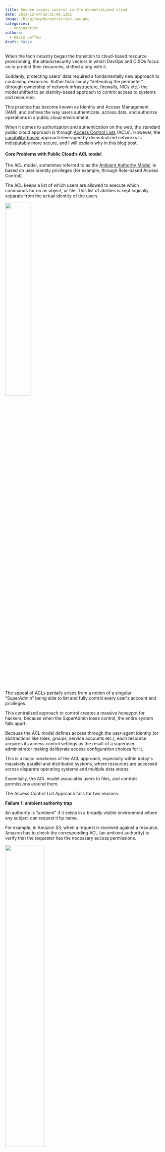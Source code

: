 ```yaml
---
title: Secure access control in the decentralized cloud
date: 2019-12-04T20:51:40.120Z
image: /blog/img/decentralized-iam.png
categories:
  - engineering
authors:
  - Kevin Leffew
draft: false
---
```

When the tech industry began the transition to cloud-based resource provisioning, the attack/security vectors in which DevOps and CISOs focus on to protect their resources, shifted along with it. 

Suddenly, protecting users’ data required a fundamentally new approach to containing resources. Rather than simply “defending the perimeter” (through ownership of network infrastructure, firewalls, NICs etc.) the model shifted to an identity-based approach to control access to systems and resources.

This practice has become known as Identity and Access Management (IAM), and defines the way users authenticate, access data, and authorize operations in a public cloud environment.

When it comes to authorization and authentication on the web, the standard public cloud approach is through [Access Control Lists](https://en.wikipedia.org/wiki/Access-control_list) (ACLs). However, the [capability-based](https://en.wikipedia.org/wiki/Capability-based_security) approach leveraged by decentralized networks is indisputably more secure, and I will explain why in this blog post.

#### Core Problems with Public Cloud’s ACL model

The ACL model, sometimes referred to as the [Ambient Authority Model](https://wikivisually.com/wiki/Ambient_authority), is based on user identity privileges (for example, through Role-based Access Control). 

The ACL keeps a list of which users are allowed to execute which commands for on an object, or file. This list of abilities is kept logically separate from the actual identity of the users.

<img src="/blog/img/centralized-acl.png" width="40%"/>

The appeal of ACLs partially arises from a notion of a singular “SuperAdmin” being able to list and fully control every user's account and privileges. 

This centralized approach to control creates a massive honeypot for hackers, because when the SuperAdmin loses control, the entire system falls apart.

Because the ACL model defines access through the user-agent identity (or abstractions like roles, groups, service accounts etc.), each resource acquires its access control settings as the result of a superuser administrator making deliberate access configuration choices for it.

This is a major weakness of the ACL approach, especially within today's massively parallel and distributed systems, where resources are accessed across disparate operating systems and multiple data stores.

Essentially, the ACL model associates users to files, and controls permissions around them.

The Access Control List Approach fails for two reasons:

**Failure 1: ambient authority trap**

An authority is "ambient" if it exists in a broadly visible environment where any subject can request it by name. 

For example, in Amazon S3, when a request is received against a resource, Amazon has to check the corresponding ACL (an ambient authority) to verify that the requester has the necessary access permissions. 

<img src="/blog/img/access-control-list.png" width="50%"/>

This is an unnecessary extra hop in the authentication process that leads to ambient authority. In this scenario the designation of the authority (the user) is separated from the authority itself (the access control list), violating the [Principle of Least Authority (POLA)](https://www.us-cert.gov/bsi/articles/knowledge/principles/least-privilege).

Furthermore, IAM systems based on the ACL model fall into the [ambient authority trap](http://zesty.ca/zest/out/msg00139.html) – where user roles are granted an array of permissions in such a way that the user does not explicitly know which permissions are being exercised.

In this design flaw, inherent to many public cloud platforms, user-agents are unable to independently determine the source, or the number/types of permission that they have, because the list is held separately from them on the ACL. Their only option is through trial and error, making a series of de-escalated privilege calls until they succeed.

To invoke an analogy, this is like using a personal, unmarked key to open a series of infinite doors. You don’t know which door will open until you try it. Very inefficient!

As a result, If agents cannot identify their own privilege set, they cannot safely delegate restricted authority on another party’s behalf. It would be risky for someone to lend a key to a neighbor, not knowing which of my doors it might open.

In the world of operating systems and mission-critical distributed systems, avoiding ambient authority privilege escalation is crucial, especially when running untrusted code. 

Every application today is launched with grossly excessive authority to the users operating systems. This is why many systems implement FreeBSD jails like [Capsicum](https://wiki.freebsd.org/Capsicum) and Linux Docker containers to sandbox software. 

Google is even working on a new capability-based operating system called [Fuchsia](https://en.wikipedia.org/wiki/Google_Fuchsia) to supersede the Linux Android kernel.

**Failure 2: confused deputy problem**

<img src="/blog/img/confused-deputy-probblem.png" width="100%"/>

A deputy is a program that manages authorities coming from multiple sources. A confused deputy is a delegate that has been manipulated into wielding its authority inappropriately.

Examples of the Confused Deputy Problem can be found across the web. These include injection attacks, cross-site request forgery, cross site scripting attacks, click-jacking etc. These attacks take advantage of ambient authority to use the victim’s existing program logic to nefarious ends in web applications. 

In order to avoid the Confused Deputy Problem, a subject must be careful to maintain the association between each authority and its intended purpose. This is wholly avoided by the capability-based model described below.

#### Capability-based security is better

From a security-design standpoint, the capability model introduces a fundamentally better approach to identity and access management than Public Cloud’s ACL framework.

By tying access to keys, rather than a centralized control system, capability-based models push security to the edge, decentralizing the large ACL attack vector and creating a more secure IAM system.
<img src="/blog/img/capability-based-security.png" width="100%"/>

The capability-based model solves both the ambient authority trap and the confused deputy problem by design.

**What is a capability?**

Often referred to as simply a ‘key,’ a capability is the single thing that both designates a resource and authorizes some kind of access to it. The capability is an unforgeable [token](https://en.wikipedia.org/wiki/Access_token) of authority.

Those coming from the Blockchain world will be very familiar with the capability-based security model, as it is the model implemented in Bitcoin where “your key is your money” and in Ethereum where “your key is gas for EVM computations”.

This gives the client-user full insight into their privilege set, illustrating the core tenet of the Capability Mindset: “[don’t separate designation from authority.](https://crypto.stanford.edu/cs155old/cs155-spring09/papers/ConfusedDeputy.html)”.

Similar to how in the Blockchain world, “your keys are your money,” with Tardigrade, your keys are your data, and macaroons add additional capabilities that allow the owners of data to caveat it, or granularly delegate access for sharing, programatically.

Key-based ownership of object data will enable users to intuitively control their data as a first principle, and then delegate it as they see fit. The decentralized cloud eliminates the increasingly apparent risk of data loss/extortion due to holding data on one single provider (like Amazon, Google, or Microsoft). 

Storj, with its Tardigrade service, presents a better model where object data is encrypted, erasure-coded, and spread across thousands of nodes stratified by reputation whereby any and every computer can be the cloud.

#### Macaroons are the key innovation

Macaroons enable granular, programmatic authorization for resources in a decentralized way.

The construction of macaroons was [first formulated by a group of Google engineers](https://static.googleusercontent.com/media/research.google.com/en//pubs/archive/41892.pdf) in 2014. These chained, nested constructions are a great example of the capability-based security model and are [deeply integrated into the V3 Storj Network](https://storj.io/blog/2019/05/flexible-file-sharing-with-macaroons/).

Macaroons are excellent for use in distributed systems, because they allow applications to enforce complex authorization constraints without requiring server-side modification, making it easy to coordinate between decentralized resource servers and the applications that use them.

Their name, “MAC-aroons”, derives from the [HMAC process](https://en.wikipedia.org/wiki/HMAC) (hash-based message authentication code) by which they are constructed, while also implicitly alluding to a claim of superiority over the[HTTP cookie](https://en.wikipedia.org/wiki/HTTP_cookie). 

In practice, HMACs are used to simultaneously verify both the [data integrity](https://en.wikipedia.org/wiki/Data_integrity) and the [authentication](https://en.wikipedia.org/wiki/Authentication) of a message. 

Similar to the blocks in a blockchain, HMACs are chained within a macaroon (whereby each caveat contains a hash referring to the previous caveats), such that caveats that restrict capabilities can only be appended, and not removed.

<img src="/blog/img/macaroons.png" width="100%"/>

Macaroons solve the [cookie-theft problem](https://stackoverflow.com/questions/17030081/how-do-i-prevent-session-hijacking-by-simply-copy-a-cookie-from-machine-to-anoth) associated with OAUTH2 and traditional cloud services by delegating access to a bearer token that can only be used in specific circumstances through HMAC chained ‘caveats’ (i.e. restrictions on IP, time-server parameters, and third- party auth discharges). These caveats can be extended and chained, but not overwritten.

#### Capability-security in the Tardigrade Network

In the Tardigrade Network, macaroons are referred to as API Keys, and enable users to granularly restrict and delegate access to object data in a way that is decentralized and more secure than existing cloud solutions.

From a developer standpoint, Capabilities make it very easy to write code that granularly defines security privileges. Once baked, the rules within the capability cannot be changed, without reissuing the key itself. 

Access management on the Tardigrade platform requires coordination of two parallel constructs - [Authorization](https://storj.io/blog/2019/05/flexible-file-sharing-with-macaroons/) and [Encryption](https://storj.io/blog/2018/11/security-and-encryption-on-the-v3-network/). With macaroons, both of these constructs work together to provide an access management framework that is secure and private, as well as extremely flexible for application developers. 

A macaroon embeds the logic for the access it allows and can be restricted, simply by embedding the path restrictions and any additional restrictions within the string that represents the macaroon. Unlike a typical API key, a macaroon is not a random string of bytes, but rather an envelope with access logic encoded in it.

To make the implementation of these constructs as easy as possible for developers, the Tardigrade developer tools abstract the complexity of encoding objects for access management and encryption/decryption (<https://godoc.org/storj.io/storj/lib/uplink#hdr-API_Keys>).

**Macaroons in action**

While the possibilities for access controls that can be encoded in a caveat are virtually unlimited, the specific caveats supported on the Tardigrade Platform are as follows:

* **Specific operations:** Caveats can restrict whether an API Key can perform any of the following operations: Read, Write, Delete, List
* **Bucket:** Caveats can restrict whether an API Key can perform operations on one or more Buckets 
* **Path and path prefix:** Caveats can restrict whether an API Key can perform operations on Objects within a specific path in the object hierarchy
* **Time window**: Caveats can restrict when an API Key can perform operations on objects stored on the platform

For some sample Go code around access-restriction, check out <https://godoc.org/storj.io/storj/lib/uplink#example-package--RestrictAccess>

#### Conclusion

Macaroons are a great example of capability-based security models in action, and Storj is a shining example of their implementation in decentralized cloud protocols. 

In Storj, we refer to our implementation of macaroons (HMACs) as simply API Keys. Using macaroons as a construct for API keys is innovative and useful because of their:

* **Speed:** HMACs are very fast and lightweight
* **Timeliness:** Can require fresh credentials and revocation checks on every request
* **Flexibility:** Contextual confinements, attenuation, delegation, and third-party caveats
* **Adoptability:** HMACs can run everywhere

One of the best ways to learn about capability-based models is to try them in action.

Sign up for the developer [waitlist](https://storj.io/sign-up/), join our community [forum](https://forum.storj.io/), and let us know what you think!

\--

Thanks to Noam Hardy and JT Olio.

#### Sources

<http://srl.cs.jhu.edu/pubs/SRL2003-02.pdf>

<http://zesty.ca/zest/out/msg00139.html>

<http://cap-lore.com/CapTheory/ConfusedDeputy.html>

<https://static.googleusercontent.com/media/research.google.com/en//pubs/archive/41892.pdf>
